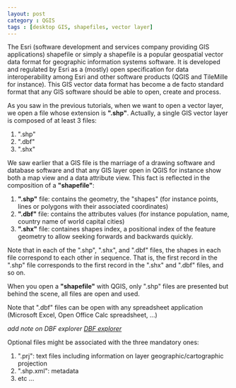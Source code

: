 ```yaml
---
layout: post
category : QGIS
tags : [desktop GIS, shapefiles, vector layer]
---
```


The Esri (software development and services company providing GIS applications) shapefile or simply a shapefile is a popular geospatial vector data format for geographic information systems software. It is developed and regulated by Esri as a (mostly) open specification for data interoperability among Esri and other software products (QGIS and TileMille for instance). This GIS vector data format has become a de facto standard format that any GIS software should be able to open, create and process.

As you saw in the previous tutorials, when we want to open a vector layer, we open a file whose extension is **".shp"**. Actually, a single GIS vector layer is composed of at least 3 files:
1. ".shp"
2. ".dbf" 
3. ".shx"

We saw earlier that a GIS file is the marriage of a drawing software and database software and that any GIS layer open in QGIS for instance show both a map view and a data attribute view. This fact is reflected in the composition of a **"shapefile"**: 
1. **".shp"** file: contains the geometry, the "shapes" (for instance points, lines or polygons with their associated coordinates)
2. **".dbf"** file: contains the attributes values (for instance population, name, country name of world capital cities) 
3. **".shx"** file: containes shapes index, a positional index of the feature geometry to allow seeking forwards and backwards quickly.

Note that in each of the ".shp", ".shx", and ".dbf" files, the shapes in each file correspond to each other in sequence. That is, the first record in the ".shp" file corresponds to the first record in the ".shx" and ".dbf" files, and so on.

When you open a **"shapefile"** with QGIS, only ".shp" files are presented but behind the scene, all files are open and used.

Note that ".dbf" files can be open with any spreadsheet application (Microsoft Excel, Open Office Calc spreadsheet, ...)

*add note on DBF explorer [DBF explorer](http://www.pablosoftwaresolutions.com/html/dbf_explorer.html)*

Optional files might be associated with the three mandatory ones:
1. ".prj": text files including information on layer geographic/cartographic projection
2. ".shp.xml": metadata
3. etc ...


